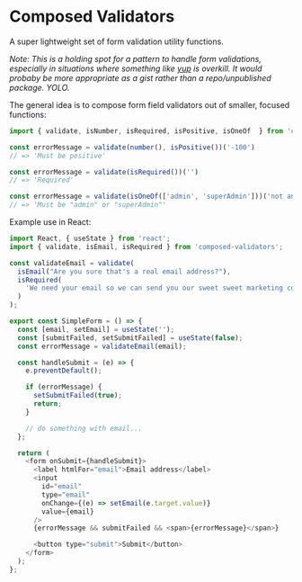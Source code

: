 # Composed Validators

A super lightweight set of form validation utility functions.

_Note: This is a holding spot for a pattern to handle form validations, especially in situations where something like [yup](https://github.com/jquense/yup) is overkill. It would probaby be more appropriate as a gist rather than a repo/unpublished package. YOLO._

The general idea is to compose form field validators out of smaller, focused functions:

```javascript
import { validate, isNumber, isRequired, isPositive, isOneOf  } from 'composed-validators;

const errorMessage = validate(number(), isPositive())('-100')
// => 'Must be positive'

const errorMessage = validate(isRequired())('')
// => 'Required'

const errorMessage = validate(isOneOf(['admin', 'superAdmin']))('not an admin')
// => 'Must be "admin" or "superAdmin"'
```

Example use in React:

```javascript
import React, { useState } from 'react';
import { validate, isEmail, isRequired } from 'composed-validators';

const validateEmail = validate(
  isEmail("Are you sure that's a real email address?"),
  isRequired(
    'We need your email so we can send you our sweet sweet marketing content'
  )
);

export const SimpleForm = () => {
  const [email, setEmail] = useState('');
  const [submitFailed, setSubmitFailed] = useState(false);
  const errorMessage = validateEmail(email);

  const handleSubmit = (e) => {
    e.preventDefault();

    if (errorMessage) {
      setSubmitFailed(true);
      return;
    }

    // do something with email...
  };

  return (
    <form onSubmit={handleSubmit}>
      <label htmlFor="email">Email address</label>
      <input
        id="email"
        type="email"
        onChange={(e) => setEmail(e.target.value)}
        value={email}
      />
      {errorMessage && submitFailed && <span>{errorMessage}</span>}

      <button type="submit">Submit</button>
    </form>
  );
};
```
